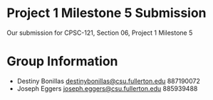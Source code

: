 # Project 1 Milestone 5 Submission

Our submission for CPSC-121, Section 06, Project 1 Milestone 5

# Group Information

* Destiny Bonillas <destinybonillas@csu.fullerton.edu> 887190072
* Joseph Eggers <joseph.eggers@csu.fullerton.edu> 885939488
